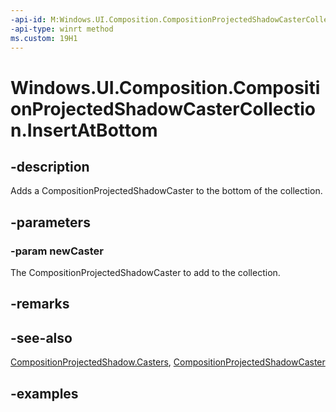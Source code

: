```yaml
---
-api-id: M:Windows.UI.Composition.CompositionProjectedShadowCasterCollection.InsertAtBottom(Windows.UI.Composition.CompositionProjectedShadowCaster)
-api-type: winrt method
ms.custom: 19H1
---
```


<!-- Method syntax.
public void CompositionProjectedShadowCasterCollection.InsertAtBottom(CompositionProjectedShadowCaster newCaster)
-->

# Windows.UI.Composition.CompositionProjectedShadowCasterCollection.InsertAtBottom

## -description

Adds a CompositionProjectedShadowCaster to the bottom of the collection.



## -parameters
### -param newCaster

The CompositionProjectedShadowCaster to add to the collection.

## -remarks

## -see-also

[CompositionProjectedShadow.Casters](compositionprojectedshadow_casters.md), [CompositionProjectedShadowCaster](compositionprojectedshadowcaster.md)

## -examples

